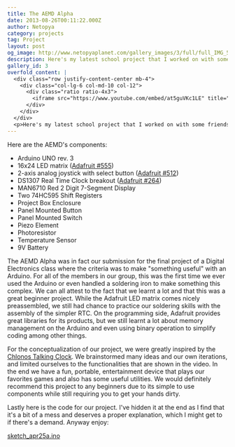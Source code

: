 ```yaml
---
title: The AEMD Alpha
date: 2013-08-26T00:11:22.000Z
author: Netopya
category: projects
tag: Project
layout: post
og_image: http://www.netopyaplanet.com/gallery_images/3/full/full_IMG_5781.JPG
description: Here's my latest school project that I worked on with some friends, the Arduino Entertainment Multimedia Device. It's a completely portable Arduino powered LED matrix with a bunch of bells and whistles allowing it to live up to its name. Checkout my video above or continue on for more information and a gallery of shots.
gallery_id: 3
overfold_content: |
  <div class="row justify-content-center mb-4">
    <div class="col-lg-6 col-md-10 col-12">
      <div class="ratio ratio-4x3">
        <iframe src="https://www.youtube.com/embed/at5guVKc1LE" title="AEMD Alpha Demo Video" allowfullscreen></iframe>
      </div>
    </div>
  </div>
  <p>Here's my latest school project that I worked on with some friends, the Arduino Entertainment Multimedia Device. It's a completely portable Arduino powered LED matrix with a bunch of bells and whistles allowing it to live up to its name. Checkout my video above or continue on for more information and a gallery of shots.</p>
---
```


Here are the AEMD's components:

- Arduino UNO rev. 3
- 16x24 LED matrix ([Adafruit #555](http://www.adafruit.com/products/555))
- 2-axis analog joystick with select button ([Adafruit #512](http://www.adafruit.com/products/512))
- DS1307 Real Time Clock breakout ([Adafruit #264](http://www.adafruit.com/products/264))
- MAN6710 Red 2 Digit 7-Segment Display
- Two 74HC595 Shift Registers
- Project Box Enclosure
- Panel Mounted Button
- Panel Mounted Switch
- Piezo Element
- Photoresistor
- Temperature Sensor
- 9V Battery

The AEMD Alpha was in fact our submission for the final project of a Digital Electronics class where the criteria was to make "something useful" with an Arduino. For all of the members in our group, this was the first time we ever used the Arduino or even handled a soldering iron to make something this complex. We can all attest to the fact that we learnt a lot and that this was a great beginner project. While the Adafruit LED matrix comes nicely preassembled, we still had chance to practice our soldering skills with the assembly of the simpler RTC. On the programming side, Adafruit provides great libraries for its products, but we still learnt a lot about memory management on the Arduino and even using binary operation to simplify coding among other things.

For the conceptualization of our project, we were greatly inspired by the [Chlonos Talking Clock](https://code.google.com/p/chlonos/). We brainstormed many ideas and our own iterations, and limited ourselves to the functionalities that are shown in the video. In the end we have a fun, portable, entertainment device that plays our favorites games and also has some useful utilities. We would definitely recommend this project to any beginners due to its simple to use components while still requiring you to get your hands dirty.

Lastly here is the code for our project. I've hidden it at the end as I find that it's a bit of a mess and deserves a proper explanation, which I might get to if there's a demand. Anyway enjoy:

[sketch_apr25a.ino](/article_code/sketch_apr25a.ino)